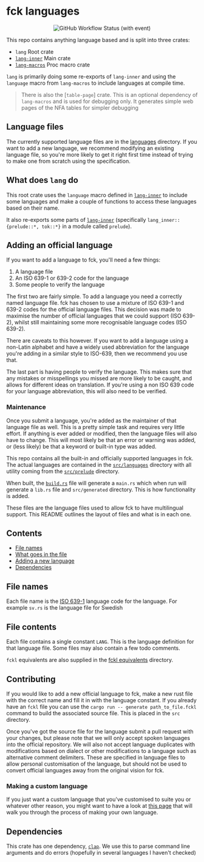 # fck languages

<center><img alt="GitHub Workflow Status (with event)" src="https://img.shields.io/github/actions/workflow/status/fck-language/lang/test.yml?style=for-the-badge&label=Tests">
</center>

This repo contains anything language based and is split into three crates:
- `lang` Root crate
- [`lang-inner`] Main crate 
- [`lang-macros`] Proc macro crate

`lang` is primarily doing some re-exports of `lang-inner` and using the `language` macro from `lang-macros` to include languages at compile time.

> There is also the [`table-page`] crate. This is an optional dependency of `lang-macros` and is used for debugging only. It generates simple web pages of the NFA tables for simpler debugging

## Language files

The currently supported language files are in the [languages](languages) directory. If you want to add a new language, we recommend modifying an existing language file, so you're more likely to get it right first time instead of trying to make one from scratch using the specification.

## What does `lang` do

This root crate uses the `language` macro defined in [`lang-inner`] to include some languages and make a couple of functions to access these languages based on their name.

It also re-exports some parts of [`lang-inner`] (specifically `lang_inner::{prelude::*, tok::*}` in a module called `prelude`).

## Adding an official language

If you want to add a language to fck, you'll need a few things:
1. A language file
2. An ISO 639-1 or 639-2 code for the language
3. Some people to verify the language

The first two are fairly simple. To add a language you need a correctly named language file. fck has chosen to use a mixture of ISO 639-1 and 639-2 codes for the official language files. This decision was made to maximise the number of official languages that we could support (ISO 639-2), whilst still maintaining some more recognisable language codes (ISO 639-2).

There are caveats to this however. If you want to add a language using a non-Latin alphabet and have a widely used abbreviation for the language you're adding in a similar style to ISO-639, then we recommend you use that.

The last part is having people to verify the language. This makes sure that any mistakes or misspellings you missed are more likely to be caught, and allows for different ideas on translation. If you're using a non ISO 639 code for your language abbreviation, this will also need to be verified.

### Maintenance

Once you submit a language, you're added as the maintainer of that language file as well. This is a pretty simple task and requires very little effort. If anything is ever added or modified, then the language files will also have to change. This will most likely be that an error or warning was added, or (less likely) be that a keyword or built-in type was added.

This repo contains all the built-in and officially supported languages in fck. The actual languages are contained in the [`src/languages`](src/languages) directory with all utility coming from the [`src/prelude`](src/prelude) directory.

When built, the [`build.rs`](build.rs) file will generate a `main.rs` which when run will generate a `lib.rs` file and `src/generated` directory. This is how functionality is added.

These files are the language files used to allow fck to have multilingual support. This README outlines the layout of files and what is in each one.

## Contents
- [File names](#file-names)
- [What goes in the file](#file-contents)
- [Adding a new language](#contributing)
- [Dependencies](#dependencies)

## File names

Each file name is the [ISO 639-1](https://en.wikipedia.org/wiki/List_of_ISO_639-1_codes) language code for the language. For example `sv.rs` is the language file for Swedish

## File contents

Each file contains a single constant `LANG`. This is the language definition for that language file. Some files may also contain a few todo comments.

`fckl` equivalents are also supplied in the [fckl equivalents](fckl%20equivalents) directory.

## Contributing

If you would like to add a new official language to fck, make a new rust file with the correct name and fill it in with the language constant. If you already have an `fckl` file you can use the `cargo run -- generate path_to_file.fckl` command to build the associated source file. This is placed in the `src` directory.

Once you've got the source file for the language submit a pull request with your changes, but please note that we will only accept spoken languages into the official repository. We will also not accept language duplicates with modifications based on dialect or other modifications to a language such as alternative comment delimiters. These are specified in language files to allow personal customisation of the language, but should not be used to convert official languages away from the original vision for fck.

### Making a custom language

If you just want a custom language that you've customised to suite you or whatever other reason, you might want to have a look at [this page]() that will walk you through the process of making your own language.

## Dependencies

This crate has one dependency, [`clap`](https://crates.io/crates/clap/3.1.18). We use this to parse command line arguments and do errors (hopefully in several languages I haven't checked)

[`lang-inner`]: lang-inner
[`lang-macros`]: lang-macros
